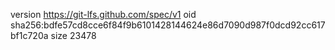 version https://git-lfs.github.com/spec/v1
oid sha256:bdfe57cd8cce6f84f9b6101428144624e86d7090d987f0dcd92cc617bf1c720a
size 23478
